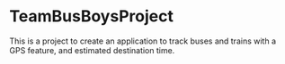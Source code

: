 # TeamBusBoysProject
This is a project to create an application to track buses and trains with a GPS feature, and estimated destination time.
